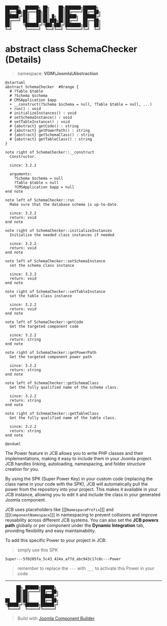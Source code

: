 ```
██████╗  ██████╗ ██╗    ██╗███████╗██████╗
██╔══██╗██╔═══██╗██║    ██║██╔════╝██╔══██╗
██████╔╝██║   ██║██║ █╗ ██║█████╗  ██████╔╝
██╔═══╝ ██║   ██║██║███╗██║██╔══╝  ██╔══██╗
██║     ╚██████╔╝╚███╔███╔╝███████╗██║  ██║
╚═╝      ╚═════╝  ╚══╝╚══╝ ╚══════╝╚═╝  ╚═╝
```
# abstract class SchemaChecker (Details)
> namespace: **VDM\Joomla\Abstraction**

```uml
@startuml
abstract SchemaChecker  #Orange {
  # ?Table $table
  # ?Schema $schema
  # CMSApplication $app
  + __construct(?Schema $schema = null, ?Table $table = null, ...)
  + run() : void
  # initializeInstances() : void
  # setSchemaInstance() : void
  # setTableInstance() : void
  # {abstract} getCode() : string
  # {abstract} getPowerPath() : string
  # {abstract} getSchemaClass() : string
  # {abstract} getTableClass() : string
}

note right of SchemaChecker::__construct
  Constructor.

  since: 3.2.2
  
  arguments:
    ?Schema $schema = null
    ?Table $table = null
    ?CMSApplication $app = null
end note

note left of SchemaChecker::run
  Make sure that the database schema is up-to-date.

  since: 3.2.2
  return: void
end note

note right of SchemaChecker::initializeInstances
  Initialize the needed class instances if needed

  since: 3.2.2
  return: void
end note

note left of SchemaChecker::setSchemaInstance
  set the schema class instance

  since: 3.2.2
  return: void
end note

note right of SchemaChecker::setTableInstance
  set the table class instance

  since: 3.2.2
  return: void
end note

note left of SchemaChecker::getCode
  Get the targeted component code

  since: 3.2.2
  return: string
end note

note right of SchemaChecker::getPowerPath
  Get the targeted component power path

  since: 3.2.2
  return: string
end note

note left of SchemaChecker::getSchemaClass
  Get the fully qualified name of the schema class.

  since: 3.2.2
  return: string
end note

note right of SchemaChecker::getTableClass
  Get the fully qualified name of the table class.

  since: 3.2.2
  return: string
end note
 
@enduml
```

The Power feature in JCB allows you to write PHP classes and their implementations, making it easy to include them in your Joomla project. JCB handles linking, autoloading, namespacing, and folder structure creation for you.

By using the SPK (Super Power Key) in your custom code (replacing the class name in your code with the SPK), JCB will automatically pull the power from the repository into your project. This makes it available in your JCB instance, allowing you to edit it and include the class in your generated Joomla component.

JCB uses placeholders like [[[`NamespacePrefix`]]] and [[[`ComponentNamespace`]]] in namespacing to prevent collisions and improve reusability across different JCB systems. You can also set the **JCB powers path** globally or per component under the **Dynamic Integration** tab, providing flexibility and easy maintainability.

To add this specific Power to your project in JCB:

> simply use this SPK
```
Super---5f0205fa_5c43_424a_af7d_abc943c17c8c---Power
```
> remember to replace the `---` with `___` to activate this Power in your code

---
```
     ██╗ ██████╗██████╗
     ██║██╔════╝██╔══██╗
     ██║██║     ██████╔╝
██   ██║██║     ██╔══██╗
╚█████╔╝╚██████╗██████╔╝
 ╚════╝  ╚═════╝╚═════╝
```
> Build with [Joomla Component Builder](https://git.vdm.dev/joomla/Component-Builder)

